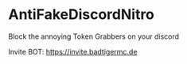 # AntiFakeDiscordNitro
Block the annoying Token Grabbers on your discord

Invite BOT:
https://invite.badtigermc.de
